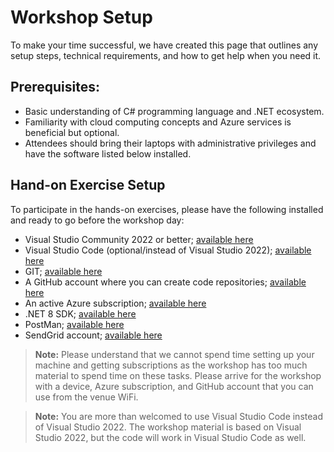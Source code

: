 # Workshop Setup
To make your time successful, we have created this page that outlines any setup steps, technical requirements, and how to get help when you need it.

## Prerequisites:
- Basic understanding of C# programming language and .NET ecosystem.
- Familiarity with cloud computing concepts and Azure services is beneficial but optional.
- Attendees should bring their laptops with administrative privileges and have the software listed below installed.

## Hand-on Exercise Setup
To participate in the hands-on exercises, please have the following installed and ready to go before the workshop day:

- Visual Studio Community 2022 or better; [available here](https://visualstudio.microsoft.com/vs/)
- Visual Studio Code (optional/instead of Visual Studio 2022); [available here](https://code.visualstudio.com/)
- GIT; [available here](https://git-scm.com/downloads)
- A GitHub account where you can create code repositories; [available here](https://github.com/join)
- An active Azure subscription; [available here](https://azure.microsoft.com/en-us/free)
- .NET 8 SDK; [available here](https://dotnet.microsoft.com/en-us/download/dotnet/8.0)
- PostMan; [available here](https://www.postman.com/downloads/)
- SendGrid account; [available here](https://signup.sendgrid.com/)

> **Note:** Please understand that we cannot spend time setting up your machine and getting subscriptions as the workshop has too much material to spend time on these tasks.  Please arrive for the workshop with a device, Azure subscription, and GitHub account that you can use from the venue WiFi.

> **Note:** You are more than welcomed to use Visual Studio Code instead of Visual Studio 2022.  The workshop material is based on Visual Studio 2022, but the code will work in Visual Studio Code as well.